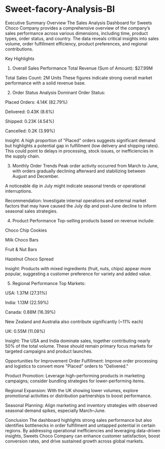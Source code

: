 ﻿# Sweet-facory-Analysis-BI
 Executive Summary
Overview
The Sales Analysis Dashboard for Sweets Choco Company provides a comprehensive overview of the company’s sales performance across various dimensions, including time, product types, order status, and country. The data reveals critical insights into sales volume, order fulfillment efficiency, product preferences, and regional contributions.

Key Highlights
1. Overall Sales Performance
Total Revenue (Sum of Amount): $27.99M

Total Sales Count: 2M Units
These figures indicate strong overall market performance with a solid revenue base.

2. Order Status Analysis
Dominant Order Status:

Placed Orders: 4.14K (82.79%)

Delivered: 0.43K (8.6%)

Shipped: 0.23K (4.54%)

Cancelled: 0.2K (3.99%)

Insight: A high proportion of "Placed" orders suggests significant demand but highlights a potential gap in fulfillment (low delivery and shipping rates). This could point to delays in processing, stock issues, or inefficiencies in the supply chain.

3. Monthly Order Trends
Peak order activity occurred from March to June, with orders gradually declining afterward and stabilizing between August and December.

A noticeable dip in July might indicate seasonal trends or operational interruptions.

Recommendation: Investigate internal operations and external market factors that may have caused the July dip and post-June decline to inform seasonal sales strategies.

4. Product Performance
Top-selling products based on revenue include:

Choco Chip Cookies

Milk Choco Bars

Fruit & Nut Bars

Hazelnut Choco Spread

Insight: Products with mixed ingredients (fruit, nuts, chips) appear more popular, suggesting a customer preference for variety and added value.

5. Regional Performance
Top Markets:

USA: 1.37M (27.31%)

India: 1.13M (22.59%)

Canada: 0.88M (16.39%)

New Zealand and Australia also contribute significantly (~11% each)

UK: 0.55M (11.08%)

Insight: The USA and India dominate sales, together contributing nearly 50% of the total volume. These should remain primary focus markets for targeted campaigns and product launches.

Opportunities for Improvement
Order Fulfillment: Improve order processing and logistics to convert more "Placed" orders to "Delivered."

Product Promotion: Leverage high-performing products in marketing campaigns; consider bundling strategies for lower-performing items.

Regional Expansion: With the UK showing lower volumes, explore promotional activities or distribution partnerships to boost performance.

Seasonal Planning: Align marketing and inventory strategies with observed seasonal demand spikes, especially March–June.

Conclusion
The dashboard highlights strong sales performance but also identifies bottlenecks in order fulfillment and untapped potential in certain regions. By addressing operational inefficiencies and leveraging data-driven insights, Sweets Choco Company can enhance customer satisfaction, boost conversion rates, and drive sustained growth across global markets.
